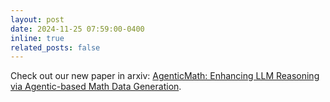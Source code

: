 ```yaml
---
layout: post
date: 2024-11-25 07:59:00-0400
inline: true
related_posts: false
---
```


Check out our new paper in arxiv: [AgenticMath: Enhancing LLM Reasoning via Agentic-based Math Data Generation](https://arxiv.org/abs/2510.19361).
